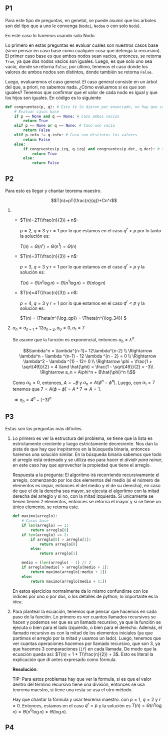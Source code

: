## P1

Para este tipo de preguntas, en genetal, se puede asumir que los arboles son del tipo que a uno le convenga (`Nodoi`, `Nodoe` o con solo `Nodo`).

En este caso lo haremos usando solo Nodo.

Lo primero en estas preguntas es evaluar cuales son nuestros casos base (sirve pensar en caso base como cualquier cosa que detenga la recursion). El primer caso base es que ambos nodos sean vacíos, entonces, se retorna `True`, ya que dos nodos vacíos son iguales. Luego, es que solo uno sea vacío, donde se retorna `False`, por último, tenemos el caso donde los valores de ambos nodos son distintos, donde también se retorna `False`.

Luego, evaluaremos el caso general. El caso general consiste en un árbol del que, a priori, no sabemos nada. ¿Cómo evaluamos si es que son iguales? Tenemos que confirmar que el valor de cada nodo es igual y que los hijos son iguales. En código es lo siguiente  


```python
def congruentes(p, q): # Esto te lo dieron por enunciado, no hay que cambiarlo
    # Evaluar casos base
    if p == None and q == None: # Caso ambos vacíos
        return True
    elif p == None or q == None: # Caso uno vacío
        return False
    elif p.info != q.info: # Caso son distintos los valores
        return False
    else:
        if congruentes(p.izq, q.izq) and congruentes(p.der, q.der): # Si es que los hijos son iguales
            return True
        else: 
            return False
```

## P2

Para esto es llegar y chantar teorema maestro.

```math
T(n)=pT(\frac{n}{q})+Cn^r
```

1. 
    - 
        $T(n)=2T(\frac{n}{3}) + n$: 


        $p=2$, $q=3$ y $r=1$ por lo que estamos en el caso $q^r>p$ por lo tanto la solución es:

        $T(n) = \Theta(n^{r})=\Theta(n^{1})=\Theta(n)$

    - $T(n)=3T(\frac{n}{3}) + n$: 

        $p=3$, $q=3$ y $r=1$ por lo que estamos en el caso $q^r=p$ y la solución es:

        $T(n)=\Theta(n^r\log n) = \Theta(n^1 \log n) = \Theta(n\log n)$
    - $T(n)=4T(\frac{n}{3}) + n$: 

        $p=4$, $q=3$ y $r=1$ por lo que estamos en el caso $q^r<p$ y la solución es:

        $T(n) = \Theta(n^{\log_qp}) = \Theta(n^{\log_34})
        $

2.
    $a_n=a_{n-1} + 12a_{n-2}, a_0 = 0, a_1=7$

    Se asume que la función es exponencial, entonces $a_n = \lambda^n$.

    ```math
    \lambda^n = \lambda^{n-1}+ 12\lambda^{n-2} \\

    \Rightarrow \lambda^n - \lambda ^{n-1} - 12 \lambda ^{n - 2} = 0 \\

    \Rightarrow \lambda^2 - \lambda ^{1} - 12= 0 \\
    \Rightarrow \phi = \frac{1 + \sqrt{49}}{2} = 4 \land \hat{\phi} = \frac{1 - \sqrt{49}}{2} = -3\\
    \Rightarrow a_n = A\phi^n + B\hat{\phi}^n \\
    ```
    Como $a_0 = 0$, entonces, $A = -B$ y $a_n = A(\phi^n-\hat{\phi}^n)$. Luego, con $a_1 = 7$ tenemos que $7 = A(\phi - \hat{\phi}) = A * 7 \Rightarrow A = 1$.

    $\Rightarrow a_n = 4^n - (-3)^n$


## P3
Estas son las preguntas más difíciles.
    
1. Lo primero es ver la estructura del problema, se tiene que la lista es estrictamente creciente y luego estrictamente decreciente. Nos dan la pista de que hay que inspirarnos en la búsqueda binaria, entonces haremos una solución similar. En la búsqueda binaria sabemos que todo el arreglo está ordenado y se utiliza eso para hacer el *dividir para reinar*, en este caso hay que aprovechar la propiedad que tiene el arreglo. 

    Respuesta a la pregunta: El algoritmo irá recorriendo recursivamente el arreglo, comenzando por los dos elementos del medio (si el número de elementos es impar, entonces el del medio y el de su derecha), en caso de que el de la derecha sea mayor, se ejecuta el algoritmo con la mitad derecha del arreglo y si no, con la mitad izquierda. Si unicamente se tienen tienen 2 elementos, entonces se retorna el mayor y si se tiene un único elemento, se retorna este.

    ```python
    def maximo(arreglo):
        # Casos base
        if len(arreglo) == 1:
            return arreglo[0]
        if len(arreglo) == 2:
            if arreglo[0] > arreglo[1]:
                return arreglo[0]
            else: 
                return arreglo[1]

        medio = (len(arreglo) - 1) // 2
        if arreglo[medio] > arreglo[medio + 1]:
            return maximo(arreglo[:medio + 1])
        else:
            return maximo(arreglo[medio + 1:])
    ```
    En estos ejercicios normalmente da lo mismo confundirse con los indices por uno o por dos, o los detalles de python; lo importante es la idea.

2. Para plantear la ecuación, tenemos que pensar que hacemos en cada paso de la función. Lo primero es ver cuantos llamados recursivos se hacen y podemos ver que es un llamado recursivo, ya que la función se ejecuta o bien para el lado izquierdo, o bien para el derecho. Además, el llamado recursivo es con la mitad de los elementos iniciales (ya que partimos el arreglo por la mitad y usamos un lado). Luego, tenemos que ver cuantas operaciones hacemos por llamado recursivo, que son 3, ya que hacemos 3 comparaciones (`if`) en cada llamada. De modo que la ecuación queda así: $T(n) = 1 * T(\frac{n}{2}) + 3$. Esto es literal la explicación que dí antes expresado como fórmula.

    **Resolución**: 
    
    TIP: Para estos problemas hay que ver la formula, si es que el valor dentro del término recursivo tiene una división, entonces se usa teorema maestro, si tiene una resta se usa el otro método.

    Hay que chantar la fórmula y usar teorema maestro. con $p=1$, $q=2$ y $r=0$. Entonces, estamos en el caso $q^r = p$ y la solución es $T(n)=\Theta(n^r\log n) = \Theta(n^0\log n) = \Theta(\log n)$.

## P4
